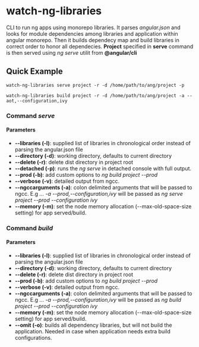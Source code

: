 # watch-ng-libraries

CLI to run ng apps using monorepo libraries. It parses _angular.json_ and looks for module dependencies among libraries and application within angular monorepo. Then it builds dependecy map and build libraries in correct order to honor all dependecies. **Project** specified in **serve** command is then served using _ng serve_ utilit from **@angular/cli**

## Quick Example

    watch-ng-libraries serve project -r -d /home/path/to/ang/project -p

    watch-ng-libraries build project -r -d /home/path/to/ang/project -a --aot,--configuration,ivy

### Command *serve*

#### Parameters

- **--libraries (-l)**: supplied list of libraries in chronological order instead of parsing the angular.json file
- **--directory (-d)**: working directory, defaults to current directory
- **--delete (-r)**: delete dist directory in project root
- **--detached (-p)**: runs the _ng serve_ in detached console with full output.
- **--prod (-b)**: add custom options to _ng build project --prod_
- **--verbose (-v)**: detailed output from ngcc.
- **--ngccarguments (-a)**: colon delimited arguments that will be passed to ngcc. E.g *... -a --prod,--configuration,ivy* will be passed as *ng serve project --prod --configuration ivy*
- **--memory (-m)**: set the node memory allocation (--max-old-space-size setting) for app served/build.
### Command *build*

#### Parameters

- **--libraries (-l)**: supplied list of libraries in chronological order instead of parsing the angular.json file
- **--directory (-d)**: working directory, defaults to current directory
- **--delete (-r)**: delete dist directory in project root
- **--prod (-b)**: add custom options to _ng build project --prod_
- **--verbose (-v)**: detailed output from ngcc.
- **--ngccarguments (-a)**: colon delimited arguments that will be passed to ngcc. E.g *... -a --prod,--configuration,ivy* will be passed as *ng build project --prod --configuration ivy*
- **--memory (-m)**: set the node memory allocation (--max-old-space-size setting) for app served/build.
- **--omit (-o)**: builds all dependency libraries, but will not build the application. Needed in case when application needs extra build configurations.